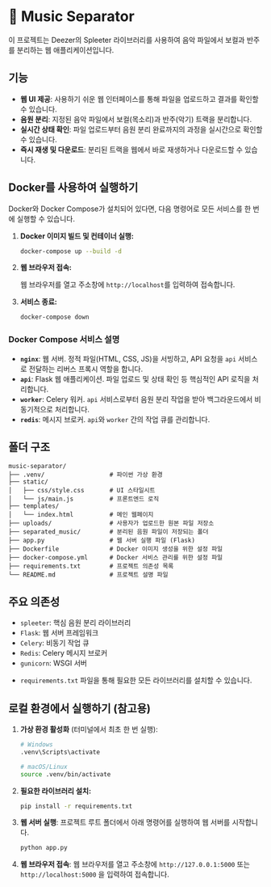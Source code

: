 # 🎵 Music Separator

이 프로젝트는 Deezer의 Spleeter 라이브러리를 사용하여 음악 파일에서 보컬과 반주를 분리하는 웹 애플리케이션입니다.

## 기능

-   **웹 UI 제공**: 사용하기 쉬운 웹 인터페이스를 통해 파일을 업로드하고 결과를 확인할 수 있습니다.
-   **음원 분리**: 지정된 음악 파일에서 보컬(목소리)과 반주(악기) 트랙을 분리합니다.
-   **실시간 상태 확인**: 파일 업로드부터 음원 분리 완료까지의 과정을 실시간으로 확인할 수 있습니다.
-   **즉시 재생 및 다운로드**: 분리된 트랙을 웹에서 바로 재생하거나 다운로드할 수 있습니다.

## Docker를 사용하여 실행하기

Docker와 Docker Compose가 설치되어 있다면, 다음 명령어로 모든 서비스를 한 번에 실행할 수 있습니다.

1.  **Docker 이미지 빌드 및 컨테이너 실행:**

    ```bash
    docker-compose up --build -d
    ```

2.  **웹 브라우저 접속:**

    웹 브라우저를 열고 주소창에 `http://localhost`를 입력하여 접속합니다.

3.  **서비스 종료:**

    ```bash
    docker-compose down
    ```

### Docker Compose 서비스 설명

*   **`nginx`**: 웹 서버. 정적 파일(HTML, CSS, JS)을 서빙하고, API 요청을 `api` 서비스로 전달하는 리버스 프록시 역할을 합니다.
*   **`api`**: Flask 웹 애플리케이션. 파일 업로드 및 상태 확인 등 핵심적인 API 로직을 처리합니다.
*   **`worker`**: Celery 워커. `api` 서비스로부터 음원 분리 작업을 받아 백그라운드에서 비동기적으로 처리합니다.
*   **`redis`**: 메시지 브로커. `api`와 `worker` 간의 작업 큐를 관리합니다.

## 폴더 구조

```
music-separator/
├── .venv/                  # 파이썬 가상 환경
├── static/
│   ├── css/style.css       # UI 스타일시트
│   └── js/main.js          # 프론트엔드 로직
├── templates/
│   └── index.html          # 메인 웹페이지
├── uploads/                # 사용자가 업로드한 원본 파일 저장소
├── separated_music/        # 분리된 음원 파일이 저장되는 폴더
├── app.py                  # 웹 서버 실행 파일 (Flask)
├── Dockerfile              # Docker 이미지 생성을 위한 설정 파일
├── docker-compose.yml      # Docker 서비스 관리를 위한 설정 파일
├── requirements.txt        # 프로젝트 의존성 목록
└── README.md               # 프로젝트 설명 파일
```

## 주요 의존성

-   `spleeter`: 핵심 음원 분리 라이브러리
-   `Flask`: 웹 서버 프레임워크
-   `Celery`: 비동기 작업 큐
-   `Redis`: Celery 메시지 브로커
-   `gunicorn`: WSGI 서버

*   `requirements.txt` 파일을 통해 필요한 모든 라이브러리를 설치할 수 있습니다.

## 로컬 환경에서 실행하기 (참고용)

1.  **가상 환경 활성화** (터미널에서 최초 한 번 실행):
    ```bash
    # Windows
    .venv\Scripts\activate
    
    # macOS/Linux
    source .venv/bin/activate
    ```

2.  **필요한 라이브러리 설치:**
    ```bash
    pip install -r requirements.txt
    ```

3.  **웹 서버 실행**:
    프로젝트 루트 폴더에서 아래 명령어를 실행하여 웹 서버를 시작합니다.
    ```bash
    python app.py
    ```

4.  **웹 브라우저 접속**:
    웹 브라우저를 열고 주소창에 `http://127.0.0.1:5000` 또는 `http://localhost:5000` 을 입력하여 접속합니다.